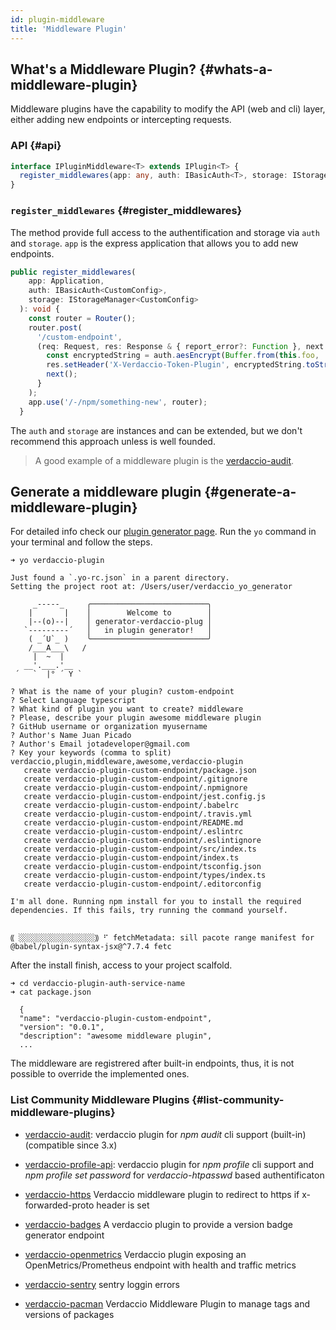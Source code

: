 ```yaml
---
id: plugin-middleware
title: 'Middleware Plugin'
---
```


## What's a Middleware Plugin? {#whats-a-middleware-plugin}

Middleware plugins have the capability to modify the API (web and cli) layer, either adding new endpoints or intercepting requests.

### API {#api}

```typescript
interface IPluginMiddleware<T> extends IPlugin<T> {
  register_middlewares(app: any, auth: IBasicAuth<T>, storage: IStorageManager<T>): void;
}
```

### `register_middlewares` {#register_middlewares}

The method provide full access to the authentification and storage via `auth` and `storage`. `app` is the express application that allows you to add new endpoints.

```typescript
public register_middlewares(
    app: Application,
    auth: IBasicAuth<CustomConfig>,
    storage: IStorageManager<CustomConfig>
  ): void {
    const router = Router();
    router.post(
      '/custom-endpoint',
      (req: Request, res: Response & { report_error?: Function }, next: NextFunction): void => {
        const encryptedString = auth.aesEncrypt(Buffer.from(this.foo, 'utf8'));
        res.setHeader('X-Verdaccio-Token-Plugin', encryptedString.toString());
        next();
      }
    );
    app.use('/-/npm/something-new', router);
  }
```

The `auth` and `storage` are instances and can be extended, but we don't recommend this approach unless is well founded.

> A good example of a middleware plugin is the [verdaccio-audit](https://github.com/verdaccio/monorepo/tree/master/plugins/audit).

## Generate a middleware plugin {#generate-a-middleware-plugin}

For detailed info check our [plugin generator page](plugin-generator). Run the `yo` command in your terminal and follow the steps.

```
➜ yo verdaccio-plugin

Just found a `.yo-rc.json` in a parent directory.
Setting the project root at: /Users/user/verdaccio_yo_generator

     _-----_     ╭──────────────────────────╮
    |       |    │        Welcome to        │
    |--(o)--|    │ generator-verdaccio-plug │
   `---------´   │   in plugin generator!   │
    ( _´U`_ )    ╰──────────────────────────╯
    /___A___\   /
     |  ~  |
   __'.___.'__
 ´   `  |° ´ Y `

? What is the name of your plugin? custom-endpoint
? Select Language typescript
? What kind of plugin you want to create? middleware
? Please, describe your plugin awesome middleware plugin
? GitHub username or organization myusername
? Author's Name Juan Picado
? Author's Email jotadeveloper@gmail.com
? Key your keywords (comma to split) verdaccio,plugin,middleware,awesome,verdaccio-plugin
   create verdaccio-plugin-custom-endpoint/package.json
   create verdaccio-plugin-custom-endpoint/.gitignore
   create verdaccio-plugin-custom-endpoint/.npmignore
   create verdaccio-plugin-custom-endpoint/jest.config.js
   create verdaccio-plugin-custom-endpoint/.babelrc
   create verdaccio-plugin-custom-endpoint/.travis.yml
   create verdaccio-plugin-custom-endpoint/README.md
   create verdaccio-plugin-custom-endpoint/.eslintrc
   create verdaccio-plugin-custom-endpoint/.eslintignore
   create verdaccio-plugin-custom-endpoint/src/index.ts
   create verdaccio-plugin-custom-endpoint/index.ts
   create verdaccio-plugin-custom-endpoint/tsconfig.json
   create verdaccio-plugin-custom-endpoint/types/index.ts
   create verdaccio-plugin-custom-endpoint/.editorconfig

I'm all done. Running npm install for you to install the required dependencies. If this fails, try running the command yourself.


⸨ ░░░░░░░░░░░░░░░░░⸩ ⠋ fetchMetadata: sill pacote range manifest for @babel/plugin-syntax-jsx@^7.7.4 fetc
```

After the install finish, access to your project scalfold.

```
➜ cd verdaccio-plugin-auth-service-name
➜ cat package.json

  {
  "name": "verdaccio-plugin-custom-endpoint",
  "version": "0.0.1",
  "description": "awesome middleware plugin",
  ...
```

The middleware are registrered after built-in endpoints, thus, it is not possible to override the implemented ones.

### List Community Middleware Plugins {#list-community-middleware-plugins}

- [verdaccio-audit](https://github.com/verdaccio/verdaccio-audit): verdaccio plugin for _npm audit_ cli support (built-in) (compatible since 3.x)

- [verdaccio-profile-api](https://github.com/ahoracek/verdaccio-profile-api): verdaccio plugin for _npm profile_ cli support and _npm profile set password_ for _verdaccio-htpasswd_ based authentificaton

- [verdaccio-https](https://github.com/honzahommer/verdaccio-https) Verdaccio middleware plugin to redirect to https if x-forwarded-proto header is set
- [verdaccio-badges](https://github.com/tavvy/verdaccio-badges) A verdaccio plugin to provide a version badge generator endpoint
- [verdaccio-openmetrics](https://github.com/freight-hub/verdaccio-openmetrics) Verdaccio plugin exposing an OpenMetrics/Prometheus endpoint with health and traffic metrics
- [verdaccio-sentry](https://github.com/juanpicado/verdaccio-sentry) sentry loggin errors
- [verdaccio-pacman](https://github.com/PaddeK/verdaccio-pacman) Verdaccio Middleware Plugin to manage tags and versions of packages
